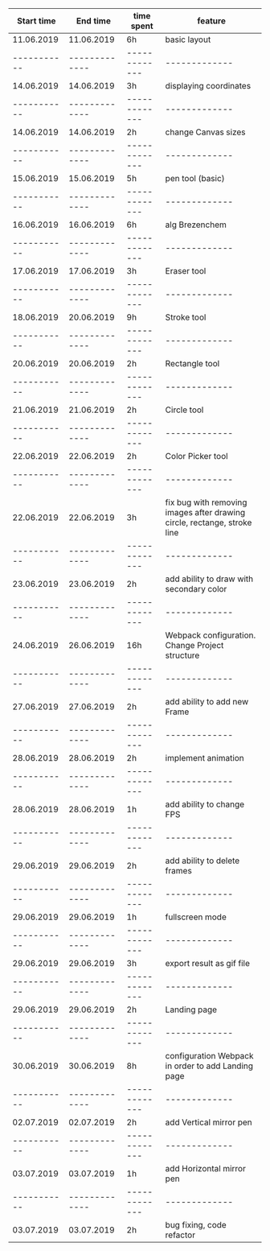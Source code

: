 | Start time  | End time | time spent | feature |
|-----------|-------------|-------------|-------------|
| 11.06.2019 | 11.06.2019 | 6h | basic layout |
|-----------|-------------|-------------|-------------|
| 14.06.2019 | 14.06.2019 | 3h | displaying coordinates |
|-----------|-------------|-------------|-------------|
| 14.06.2019 | 14.06.2019 | 2h | change Canvas sizes |
|-----------|-------------|-------------|-------------|
| 15.06.2019 | 15.06.2019 | 5h | pen tool (basic) |
|-----------|-------------|-------------|-------------|
| 16.06.2019 | 16.06.2019 | 6h | alg Brezenchem |
|-----------|-------------|-------------|-------------|
| 17.06.2019 | 17.06.2019 | 3h | Eraser tool |
|-----------|-------------|-------------|-------------|
| 18.06.2019 | 20.06.2019 | 9h | Stroke tool |
|-----------|-------------|-------------|-------------|
| 20.06.2019 | 20.06.2019 | 2h | Rectangle tool |
|-----------|-------------|-------------|-------------|
| 21.06.2019 | 21.06.2019 | 2h | Circle tool |
|-----------|-------------|-------------|-------------|
| 22.06.2019 | 22.06.2019 | 2h | Color Picker tool |
|-----------|-------------|-------------|-------------|
| 22.06.2019 | 22.06.2019 | 3h | fix bug with removing images after drawing circle, rectange, stroke line |
|-----------|-------------|-------------|-------------|
| 23.06.2019 | 23.06.2019 | 2h | add ability to draw with secondary color |
|-----------|-------------|-------------|-------------|
| 24.06.2019 | 26.06.2019 | 16h | Webpack configuration. Change Project structure |
|-----------|-------------|-------------|-------------|
| 27.06.2019 | 27.06.2019 | 2h | add ability to add new Frame |
|-----------|-------------|-------------|-------------|
| 28.06.2019 | 28.06.2019 | 2h | implement animation |
|-----------|-------------|-------------|-------------|
| 28.06.2019 | 28.06.2019 | 1h | add ability to change FPS |
|-----------|-------------|-------------|-------------|
| 29.06.2019 | 29.06.2019 | 2h | add ability to delete frames |
|-----------|-------------|-------------|-------------|
| 29.06.2019 | 29.06.2019 | 1h | fullscreen mode |
|-----------|-------------|-------------|-------------|
| 29.06.2019 | 29.06.2019 | 3h | export result as gif file |
|-----------|-------------|-------------|-------------|
| 29.06.2019 | 29.06.2019 | 2h | Landing page |
|-----------|-------------|-------------|-------------|
| 30.06.2019 | 30.06.2019 | 8h | configuration Webpack in order to add Landing page |
|-----------|-------------|-------------|-------------|
| 02.07.2019 | 02.07.2019 | 2h | add Vertical mirror pen |
|-----------|-------------|-------------|-------------|
| 03.07.2019 | 03.07.2019 | 1h | add Horizontal mirror pen |
|-----------|-------------|-------------|-------------|
| 03.07.2019 | 03.07.2019 | 2h | bug fixing, code refactor |


